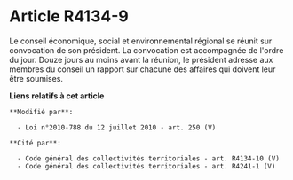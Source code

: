 # Article R4134-9

Le    conseil économique, social et environnemental régional se réunit sur convocation de son président. La convocation est
accompagnée de l'ordre du jour. Douze jours au moins avant la réunion, le président adresse aux membres du conseil un rapport
sur chacune des affaires qui doivent leur être soumises.

**Liens relatifs à cet article**

	**Modifié par**:

	  - Loi n°2010-788 du 12 juillet 2010 - art. 250 (V)

	**Cité par**:

	  - Code général des collectivités territoriales - art. R4134-10 (V)
	  - Code général des collectivités territoriales - art. R4241-1 (V)
